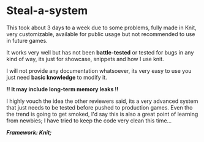 # Steal-a-system
This took about 3 days to a week due to some problems, fully made in Knit, very customizable, available for public usage but not recommended to use in future games.

It works very well but has not been **battle-tested** or tested for bugs in any kind of way, its just for showcase, snippets and how I use knit.

I will not provide any documentation whatsoever, its very easy to use you just need **basic knowledge** to modify it.

**!! It may include long-term memory leaks !!**

I highly vouch the idea the other reviewers said, its a very advanced system that just needs to be tested before pushed to production games. Even tho the trend is going to get smoked, I'd say this is also a great point of learning from newbies; I have tried to keep the code very clean this time...

***Framework: Knit;***
